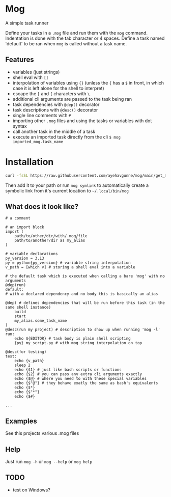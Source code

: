 # Mog

A simple task runner

Define your tasks in a `.mog` file and run them with the `mog` command. Indentation is done with the tab character or 4 spaces. Define a task named 'default' to be ran when `mog` is called without a task name.


## Features

- variables (just strings)
- shell eval with `[]`
- interpolation of variables using `{}` (unless the `{` has a `$` in front, in which case it is left alone for the shell to interpret)
- escape the `[` and `{` characters with `\`
- additional cli arguments are passed to the task being ran
- task dependencies with `@dep()` decorator
- task descriptions with `@desc()` decorator
- single line comments with `#`
- importing other `.mog` files and using the tasks or variables with dot syntax
- call another task in the middle of a task
- execute an imported task directly from the cli `$ mog imported_mog.task_name`


# Installation

```bash
curl -fsSL https://raw.githubusercontent.com/ayehavgunne/mog/main/get_mog.sh | bash
```

Then add it to your path or run `mog symlink` to automatically create a symbolic link from it's current location to `~/.local/bin/mog`


## What does it look like?

```
# a comment

# an import block
import (
	path/to/other/dir/with/.mog/file
	path/to/another/dir as my_alias
)

# variable declarations
py_version = 3.13
py = python{py_version} # variable string interpolation
v_path = [which v] # storing a shell eval into a variable

# the default task which is executed when calling a bare 'mog' with no arguments
@dep(run)
default:
# with a declared dependency and no body this is basically an alias

@dep( # defines dependencies that will be run before this task (in the same shell instance)
	build
	start
	my_alias.some_task_name
)
@desc(run my project) # description to show up when running 'mog -l'
run:
	echo ${EDITOR} # task body is plain shell scripting
	{py} my_script.py # with mog string interpolation on top

@desc(for testing)
test:
	echo {v_path}
	sleep 2
	echo {$1} # just like bash scripts or functions
	echo {$2} # you can pass any extra cli arguments exactly
	echo {$@} # where you need to with these special variables
	echo {$"@"} # they behave exatly the same as bash's equivalents
	echo {$*}
	echo {$"*"}
	echo {$#}

...
```


## Examples

See this projects various .mog files


## Help

Just run `mog -h` or `mog --help` or `mog help`


## TODO

- test on Windows?
